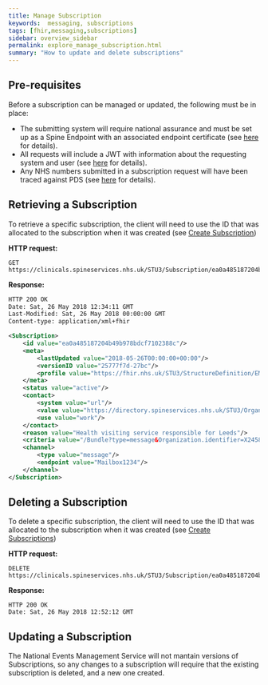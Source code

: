 ```yaml
---
title: Manage Subscription
keywords:  messaging, subscriptions
tags: [fhir,messaging,subscriptions]
sidebar: overview_sidebar
permalink: explore_manage_subscription.html
summary: "How to update and delete subscriptions"
---
```


## Pre-requisites ##

Before a subscription can be managed or updated, the following must be in place:

- The submitting system will require national assurance and must be set up as a Spine Endpoint with an associated endpoint certificate (see [here](https://developer.nhs.uk/apis/spine-core/build_endpoints.html) for details).
- All requests will include a JWT with information about the requesting system and user (see [here](https://developer.nhs.uk/apis/spine-core/security_jwt.html) for details).
- Any NHS numbers submitted in a subscription request will have been traced against PDS (see [here](https://developer.nhs.uk/apis/spine-core/pds_overview.html) for details).

## Retrieving a Subscription ##

To retrieve a specific subscription, the client will need to use the ID that was allocated to the subscription when it was created (see [Create Subscription](explore_create_subscription.html))

**HTTP request:**

```http
GET https://clinicals.spineservices.nhs.uk/STU3/Subscription/ea0a485187204b49b978bdcf7102388c
```

**Response:**

```xml
HTTP 200 OK
Date: Sat, 26 May 2018 12:34:11 GMT
Last-Modified: Sat, 26 May 2018 00:00:00 GMT
Content-type: application/xml+fhir

<Subscription>
	<id value="ea0a485187204b49b978bdcf7102388c"/>
	<meta>
		<lastUpdated value="2018-05-26T00:00:00+00:00"/>
		<versionID value="25777f7d-27bc"/>
		<profile value="https://fhir.nhs.uk/STU3/StructureDefinition/EMS-Subscription-1"/>
	</meta>
	<status value="active"/>
	<contact>
		<system value="url"/>
		<value value="https://directory.spineservices.nhs.uk/STU3/Organization/RR8"/>
		<use value="work"/>
	</contact>
	<reason value="Health visiting service responsible for Leeds"/>
	<criteria value="/Bundle?type=message&Organization.identifier=X2458&MessageHeader.event=PDS001&MessageHeader.event=PDS002&MessageHeader.event=PDS003&MessageHeader.event=PDS004"/>
	<channel>
		<type value="message"/>
		<endpoint value="Mailbox1234"/>
	</channel>
</Subscription>
```


## Deleting a Subscription ##

To delete a specific subscription, the client will need to use the ID that was allocated to the subscription when it was created (see [Create Subscriptions](explore_create_subscription.html))

**HTTP request:**

```http
DELETE https://clinicals.spineservices.nhs.uk/STU3/Subscription/ea0a485187204b49b978bdcf7102388c
```

**Response:**

```http
HTTP 200 OK
Date: Sat, 26 May 2018 12:52:12 GMT
```

## Updating a Subscription ##

The National Events Management Service will not mantain versions of Subscriptions, so any changes to a subscription will require that the existing subscription is deleted, and a new one created.

